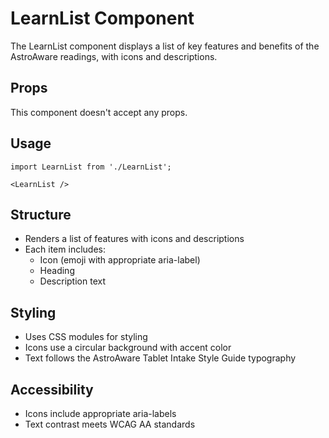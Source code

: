 # LearnList Component

The LearnList component displays a list of key features and benefits of the AstroAware readings, with icons and descriptions.

## Props

This component doesn't accept any props.

## Usage

```tsx
import LearnList from './LearnList';

<LearnList />
```

## Structure

- Renders a list of features with icons and descriptions
- Each item includes:
  - Icon (emoji with appropriate aria-label)
  - Heading
  - Description text

## Styling

- Uses CSS modules for styling
- Icons use a circular background with accent color
- Text follows the AstroAware Tablet Intake Style Guide typography

## Accessibility

- Icons include appropriate aria-labels
- Text contrast meets WCAG AA standards 